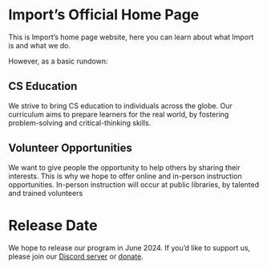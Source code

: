 # Import’s Official Home Page

This is Import’s home page website, here you can learn about what Import is and what we do.

However, as a basic rundown:

## CS Education

We strive to bring CS education to individuals across the globe. Our curriculum aims to prepare learners for the real world, by fostering problem-solving and critical-thinking skills.

## Volunteer Opportunities

We want to give people the opportunity to help others by sharing their interests. This is why we hope to offer online and in-person instruction opportunities. In-person instruction will occur at public libraries, by talented and trained volunteers

# Release Date

We hope to release our program in June 2024. If you’d like to support us, please join our [Discord server](https://discord.gg/Pq6W6zSE2v) or [donate](https://import.academy/about-us).